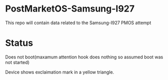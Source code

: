 # PostMarketOS-Samsung-I927
This repo will contain data related to the Samsung-I927 PMOS attempt

# Status
Does not boot(maxamum attention hook does nothing so assumed boot was not started)

Device shows exclaimation mark in a yellow triangle.
